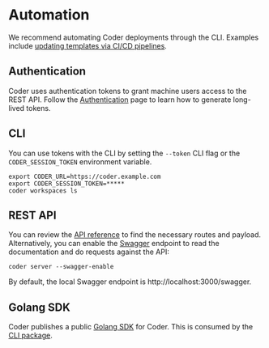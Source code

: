 # Automation

We recommend automating Coder deployments through the CLI. Examples include [updating templates via CI/CD pipelines](../templates/change-management.md).

## Authentication

Coder uses authentication tokens to grant machine users access to the REST API. Follow the [Authentication](../api/authentication.md) page to learn how to generate long-lived tokens.

## CLI

You can use tokens with the CLI by setting the `--token` CLI flag or the `CODER_SESSION_TOKEN`
environment variable.

```console
export CODER_URL=https://coder.example.com
export CODER_SESSION_TOKEN=*****
coder workspaces ls
```

## REST API

You can review the [API reference](../api/index.md) to find the necessary routes and payload. Alternatively, you can enable the [Swagger](https://swagger.io/) endpoint to read the documentation and do requests against the API:

```console
coder server --swagger-enable
```

By default, the local Swagger endpoint is http://localhost:3000/swagger.

## Golang SDK

Coder publishes a public [Golang SDK](https://pkg.go.dev/github.com/coder/coder/codersdk) for Coder. This is consumed by the [CLI package](https://github.com/coder/coder/tree/main/cli).
